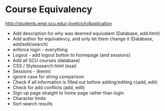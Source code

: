 # Course Equivalency

http://students.engr.scu.edu/~kvelcich/Application

* Add description for why was deemed equivalent (Database, add.html)
* Add author for equivalency, and only let them change it (Database, add/edit/search)
* enforce login - everything
* Logout - add logout button to homepage (and sessions)
* Add all SCU courses (database)
* CSS / Stylessearch.html (esai)
* Sessions - (kevin)
* ignore case for string comparison
* Check if all information is filled out before adding/editing c(add, edit)
* Check for add conflicts (add, edit) 
* Sign up page straight to home page rather than login
* Character limits
* Sort search results
